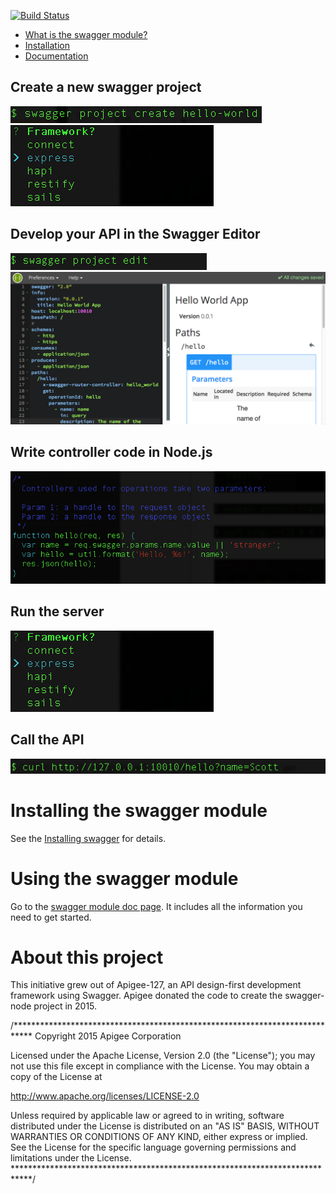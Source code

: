 [![Build Status](https://travis-ci.org/swagger-api/swagger-node.svg?branch=master)](https://travis-ci.org/swagger-api/swagger-node)

* [What is the swagger module?](#whatis)
* [Installation](#installation)
* [Documentation](#docs)



## Create a new swagger project

![alt text](./docs/images/project-create.png)
![alt text](./docs/images/project-server.png)

## Develop your API in the Swagger Editor

![alt text](./docs/images/project-start-editor.png)
![alt text](./docs/images/project-editor.png)

## Write controller code in Node.js

![alt text](./docs/images/project-controller.png)

## Run the server

![alt text](./docs/images/project-server.png)

## Call the API

![alt text](./docs/images/project-call.png)

# <a name="installation">Installing the swagger module

See the [Installing swagger](https://github.com/apigee-127/swagger-node/blob/master/docs/install.md) for details. 

# <a name="using">Using the swagger module

Go to the [swagger module doc page](https://github.com/apigee-127/swagger-node/blob/master/docs/README.md). It includes all the information you need to get started. 

# About this project

This initiative grew out of Apigee-127, an API design-first development framework using Swagger. 
Apigee donated the code to create the swagger-node project in 2015.

/****************************************************************************
 Copyright 2015 Apigee Corporation

 Licensed under the Apache License, Version 2.0 (the "License");
 you may not use this file except in compliance with the License.
 You may obtain a copy of the License at

 http://www.apache.org/licenses/LICENSE-2.0

 Unless required by applicable law or agreed to in writing, software
 distributed under the License is distributed on an "AS IS" BASIS,
 WITHOUT WARRANTIES OR CONDITIONS OF ANY KIND, either express or implied.
 See the License for the specific language governing permissions and
 limitations under the License.
 ****************************************************************************/
